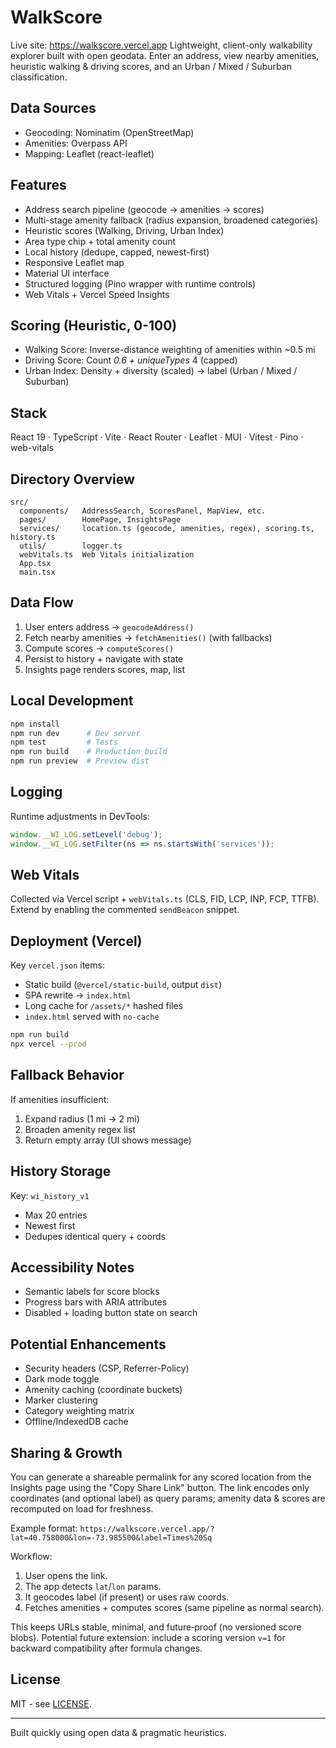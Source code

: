 # WalkScore

Live site: <https://walkscore.vercel.app>
Lightweight, client-only walkability explorer built with open geodata. Enter an address, view nearby amenities, heuristic walking & driving scores, and an Urban / Mixed / Suburban classification.

## Data Sources

- Geocoding: Nominatim (OpenStreetMap)
- Amenities: Overpass API
- Mapping: Leaflet (react-leaflet)

## Features

- Address search pipeline (geocode → amenities → scores)
- Multi-stage amenity fallback (radius expansion, broadened categories)
- Heuristic scores (Walking, Driving, Urban Index)
- Area type chip + total amenity count
- Local history (dedupe, capped, newest-first)
- Responsive Leaflet map
- Material UI interface
- Structured logging (Pino wrapper with runtime controls)
- Web Vitals + Vercel Speed Insights

## Scoring (Heuristic, 0-100)

- Walking Score: Inverse-distance weighting of amenities within ~0.5 mi
- Driving Score: Count *0.6 + uniqueTypes* 4 (capped)
- Urban Index: Density + diversity (scaled) → label (Urban / Mixed / Suburban)

## Stack

React 19 · TypeScript · Vite · React Router · Leaflet · MUI · Vitest · Pino · web-vitals

## Directory Overview

```plaintext
src/
  components/   AddressSearch, ScoresPanel, MapView, etc.
  pages/        HomePage, InsightsPage
  services/     location.ts (geocode, amenities, regex), scoring.ts, history.ts
  utils/        logger.ts
  webVitals.ts  Web Vitals initialization
  App.tsx
  main.tsx
```

## Data Flow

1. User enters address → `geocodeAddress()`
2. Fetch nearby amenities → `fetchAmenities()` (with fallbacks)
3. Compute scores → `computeScores()`
4. Persist to history + navigate with state
5. Insights page renders scores, map, list

## Local Development

```bash
npm install
npm run dev      # Dev server
npm test         # Tests
npm run build    # Production build
npm run preview  # Preview dist
```

## Logging

Runtime adjustments in DevTools:

```js
window.__WI_LOG.setLevel('debug');
window.__WI_LOG.setFilter(ns => ns.startsWith('services'));
```

## Web Vitals

Collected via Vercel script + `webVitals.ts` (CLS, FID, LCP, INP, FCP, TTFB). Extend by enabling the commented `sendBeacon` snippet.

## Deployment (Vercel)

Key `vercel.json` items:

- Static build (`@vercel/static-build`, output `dist`)
- SPA rewrite → `index.html`
- Long cache for `/assets/*` hashed files
- `index.html` served with `no-cache`

```bash
npm run build
npx vercel --prod
```

## Fallback Behavior

If amenities insufficient:

1. Expand radius (1 mi → 2 mi)
2. Broaden amenity regex list
3. Return empty array (UI shows message)

## History Storage

Key: `wi_history_v1`

- Max 20 entries
- Newest first
- Dedupes identical query + coords

## Accessibility Notes

- Semantic labels for score blocks
- Progress bars with ARIA attributes
- Disabled + loading button state on search

## Potential Enhancements

- Security headers (CSP, Referrer-Policy)
- Dark mode toggle
- Amenity caching (coordinate buckets)
- Marker clustering
- Category weighting matrix
- Offline/IndexedDB cache

## Sharing & Growth

You can generate a shareable permalink for any scored location from the Insights page using the "Copy Share Link" button. The link encodes only coordinates (and optional label) as query params; amenity data & scores are recomputed on load for freshness.

Example format: `https://walkscore.vercel.app/?lat=40.758000&lon=-73.985500&label=Times%20Sq`

Workflow:

1. User opens the link.
2. The app detects `lat`/`lon` params.
3. It geocodes label (if present) or uses raw coords.
4. Fetches amenities + computes scores (same pipeline as normal search).

This keeps URLs stable, minimal, and future‑proof (no versioned score blobs). Potential future extension: include a scoring version `v=1` for backward compatibility after formula changes.

## License

MIT - see [LICENSE](./LICENSE).

---
Built quickly using open data & pragmatic heuristics.
